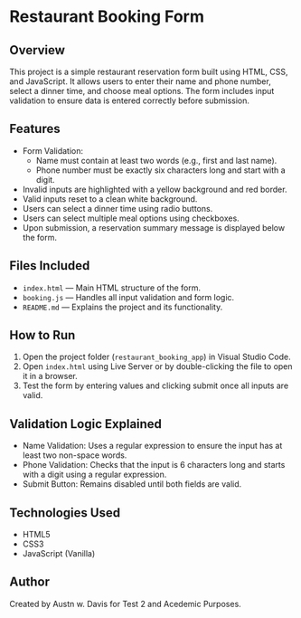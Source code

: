 # Restaurant Booking Form

## Overview
This project is a simple restaurant reservation form built using HTML, CSS, and JavaScript. It allows users to enter their name and phone number, select a dinner time, and choose meal options. The form includes input validation to ensure data is entered correctly before submission.

## Features

- Form Validation:
  - Name must contain at least two words (e.g., first and last name).
  - Phone number must be exactly six characters long and start with a digit.
- Invalid inputs are highlighted with a yellow background and red border.
- Valid inputs reset to a clean white background.
- Users can select a dinner time using radio buttons.
- Users can select multiple meal options using checkboxes.
- Upon submission, a reservation summary message is displayed below the form.

## Files Included

- `index.html` — Main HTML structure of the form.
- `booking.js` — Handles all input validation and form logic.
- `README.md` — Explains the project and its functionality.

## How to Run

1. Open the project folder (`restaurant_booking_app`) in Visual Studio Code.
2. Open `index.html` using Live Server or by double-clicking the file to open it in a browser.
3. Test the form by entering values and clicking submit once all inputs are valid.

## Validation Logic Explained

- Name Validation: Uses a regular expression to ensure the input has at least two non-space words.
- Phone Validation: Checks that the input is 6 characters long and starts with a digit using a regular expression.
- Submit Button: Remains disabled until both fields are valid.

## Technologies Used

- HTML5
- CSS3
- JavaScript (Vanilla)

## Author

Created by Austn w. Davis for Test 2 and Acedemic Purposes.
